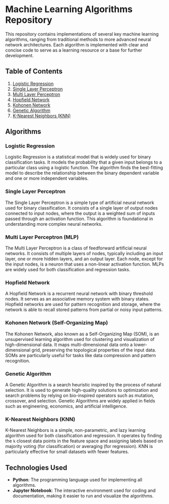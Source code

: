# Machine Learning Algorithms Repository

This repository contains implementations of several key machine learning algorithms, ranging from traditional methods to more advanced neural network architectures. Each algorithm is implemented with clear and concise code to serve as a learning resource or a base for further development.

## Table of Contents

1. [Logistic Regression](#logistic-regression)
2. [Single Layer Perceptron](#single-layer-perceptron)
3. [Multi Layer Perceptron](#multi-layer-perceptron)
4. [Hopfield Network](#hopfield-network)
5. [Kohonen Network](#kohonen-network)
6. [Genetic Algorithm](#genetic-algorithm)
7. [K-Nearest Neighbors (KNN)](#k-nearest-neighbors-knn)

## Algorithms

### Logistic Regression
Logistic Regression is a statistical model that is widely used for binary classification tasks. It models the probability that a given input belongs to a particular class using a logistic function. The algorithm finds the best-fitting model to describe the relationship between the binary dependent variable and one or more independent variables.

### Single Layer Perceptron
The Single Layer Perceptron is a simple type of artificial neural network used for binary classification. It consists of a single layer of output nodes connected to input nodes, where the output is a weighted sum of inputs passed through an activation function. This algorithm is foundational in understanding more complex neural networks.

### Multi Layer Perceptron (MLP)
The Multi Layer Perceptron is a class of feedforward artificial neural networks. It consists of multiple layers of nodes, typically including an input layer, one or more hidden layers, and an output layer. Each node, except for the input nodes, is a neuron that uses a non-linear activation function. MLPs are widely used for both classification and regression tasks.

### Hopfield Network
A Hopfield Network is a recurrent neural network with binary threshold nodes. It serves as an associative memory system with binary states. Hopfield networks are used for pattern recognition and storage, where the network is able to recall stored patterns from partial or noisy input patterns.

### Kohonen Network (Self-Organizing Map)
The Kohonen Network, also known as a Self-Organizing Map (SOM), is an unsupervised learning algorithm used for clustering and visualization of high-dimensional data. It maps multi-dimensional data onto a lower-dimensional grid, preserving the topological properties of the input data. SOMs are particularly useful for tasks like data compression and pattern recognition.

### Genetic Algorithm
A Genetic Algorithm is a search heuristic inspired by the process of natural selection. It is used to generate high-quality solutions to optimization and search problems by relying on bio-inspired operators such as mutation, crossover, and selection. Genetic Algorithms are widely applied in fields such as engineering, economics, and artificial intelligence.

### K-Nearest Neighbors (KNN)
K-Nearest Neighbors is a simple, non-parametric, and lazy learning algorithm used for both classification and regression. It operates by finding the `k` closest data points in the feature space and assigning labels based on majority voting (for classification) or averaging (for regression). KNN is particularly effective for small datasets with fewer features.

## Technologies Used

- **Python**: The programming language used for implementing all algorithms.
- **Jupyter Notebook**: The interactive environment used for coding and documentation, making it easier to run and visualize the algorithms.

